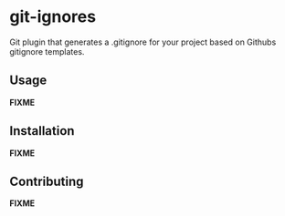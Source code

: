 # git-ignores

Git plugin that generates a .gitignore for your project based on Githubs gitignore templates.

## Usage

__FIXME__

## Installation

__FIXME__

## Contributing

__FIXME__
